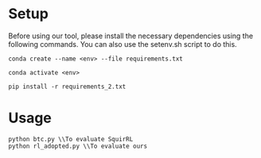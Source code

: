 # Setup

Before using our tool, please install the necessary dependencies using the following commands. You can also use the setenv.sh script to do this.

```
conda create --name <env> --file requirements.txt

conda activate <env>

pip install -r requirements_2.txt
```

# Usage

```
python btc.py \\To evaluate SquirRL
python rl_adopted.py \\To evaluate ours
```
